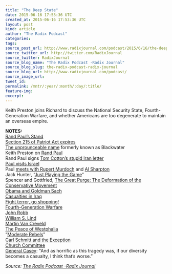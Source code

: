 ```yaml
---
title: "The Deep State"
date: 2015-06-16 17:53:36 UTC
created_at: 2015-06-16 17:53:36 UTC
layout: post
kind: article
author: "The Radix Podcast"
categories: 
tags: 
source_post_url: http://www.radixjournal.com/podcast/2015/6/16/the-deep-state
source_twitter_url: http://twitter.com/RadixJournal
source_twitter: RadixJournal
source_blog_name: "The Radix Podcast -Radix Journal"
source_blog_slug: the-radix-podcast-radix-journal
source_blog_url: http://www.radixjournal.com/podcast/
source_image_url: 
tweet_id:
permalink: /mntr/:year/:month/:day/:title/
feature-img: 
excerpt:
---
```

<p>Keith Preston joins Richard to discuss the National Security State, Fourth-Generation Warfare, and whether Americans are too degenerate to maintain an overseas empire.  </p><p><strong>NOTES:</strong> <br>
<a href="http://time.com/3902801/rand-paul-nsa-phone-patriot-act/">Rand Paul’s Stand</a> <br>
<a href="http://rt.com/usa/263745-patriot-act-expiration-surveilance/">Section 215 of Patriot Act expires</a> <br>
<a href="http://www.wsj.com/articles/SB10001424052970204319004577089021757803802">The unprounceable name</a> formerly known as Blackwater <br>
Keith Preston on <a href="http://attackthesystem.com/2015/06/05/rand-paul-vs-the-libertarians-is-libertarian-ish-good-enough/">Rand Paul</a> <br>
Rand Paul signs <a href="http://rare.us/story/rand-paul-signed-tom-cottons-letter-to-iran-how-much-does-it-matter/">Tom Cotton’s stupid Iran letter</a> <br>
<a href="http://www.breitbart.com/national-security/2013/01/10/rand-paul-tries-to-shed-ron-paul-s-poor-israel-record/">Paul visits Israel</a> <br>
Paul <a href="http://www.politico.com/story/2013/11/rand-paul-rupert-murdoch-roger-ailes-99467.html">meets with Rupert Murdoch</a> and <a href="http://www.politico.com/story/2014/11/rand-paul-meets-with-al-sharpton-on-crime-issues-113061.html">Al Sharpton</a> <br>
Jack Hunter, “<a href="http://www.washingtonpost.com/blogs/right-turn/wp/2013/07/12/jack-hunter-and-rand-paul-playing-the-game/">Just Playing the Game</a>” <br>
Spencer and Gottfried, <a href="http://www.amazon.com/exec/obidos/ASIN/1593680430/washisummipub-20">The Great Purge: The Deformation of the Conservative Movement</a> <br>
<a href="http://www.cnn.com/2010/POLITICS/04/20/obama.goldman.donations/">Obama and Goldman Sach</a> <br>
<a href="https://en.wikipedia.org/wiki/Casualties_of_the_Iraq_War">Casualties in Iraq</a> <br>
<a href="http://www.nytimes.com/2012/01/15/business/consumer-spending-as-an-american-virtue.html?_r=0">Fight terror, go shopping!</a> <br>
<a href="https://en.wikipedia.org/wiki/Fourth-generation_warfare">Fourth-Generation Warfare</a> <br>
<a href="http://globalguerrillas.typepad.com/globalguerrillas/2004/05/4gw_fourth_gene.html">John Robb</a>   <br>
<a href="http://www.antiwar.com/lind/?articleid=1702">William S. Lind</a> <br>
<a href="https://en.wikipedia.org/wiki/Martin_van_Creveld">Martin Van Creveld</a> <br>
<a href="https://en.wikipedia.org/wiki/Peace_of_Westphalia">The Peace of Westphalia</a>     <br>
“<a href="http://www.ibtimes.com/us-backed-moderate-syrian-rebels-north-defect-obama-strategy-set-back-1839604">Moderate Rebels</a>” <br>
<a href="http://plato.stanford.edu/entries/schmitt/">Carl Schmitt and the Exception</a> <br>
<a href="https://en.wikipedia.org/wiki/Church_Committee">Church Committee</a> <br>
<a href="http://blogs.reuters.com/talesfromthetrail/2009/11/08/general-casey-diversity-shouldnt-be-casualty-of-fort-hood/">General Casey</a>: "And as horrific as this tragedy was, if our diversity becomes a casualty, I think that’s worse.”    </p><div class="">
    <i>Source: <a href="http://www.radixjournal.com/podcast/">The Radix Podcast -Radix Journal</a></i>
</div>
